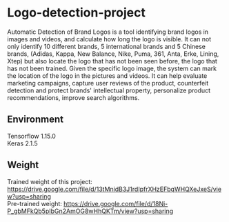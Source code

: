 # Logo-detection-project
Automatic Detection of Brand Logos is a tool identifying brand logos in images and
videos, and calculate how long the logo is visible. It can not only identify 10 different
brands, 5 international brands and 5 Chinese brands, (Adidas, Kappa, New
Balance, Nike, Puma, 361, Anta, Erke, Lining, Xtep) but also locate the logo that
has not been seen before, the logo that has not been trained. Given the specific
logo image, the system can mark the location of the logo in the pictures and videos.
It can help evaluate marketing campaigns, capture user reviews of the product,
counterfeit detection and protect brands' intellectual property, personalize product
recommendations, improve search algorithms.
## Environment
Tensorflow 1.15.0
</br>Keras 2.1.5
## Weight
Trained weight of this project: https://drive.google.com/file/d/13tMnidB3J1rdIpfrXHzEFbqWHQXeJxeS/view?usp=sharing
</br>Pre-trained weight: https://drive.google.com/file/d/18Ni-P_gbMFkQb5pIbGn2AmOG8wHhQKTm/view?usp=sharing
